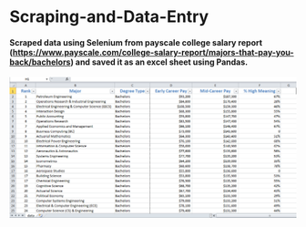 # Scraping-and-Data-Entry
#### Scraped data using Selenium from payscale college salary report (https://www.payscale.com/college-salary-report/majors-that-pay-you-back/bachelors) and saved it as an excel sheet using Pandas.


<img src='https://github.com/ola20khaled/Scraping-and-Data-Entry/blob/main/the_excel_sheet.PNG'>
